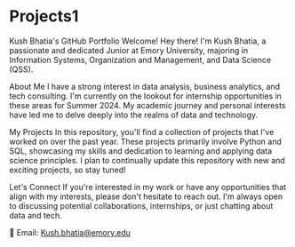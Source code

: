 # Projects1

Kush Bhatia's GitHub Portfolio
Welcome!
Hey there! I'm Kush Bhatia, a passionate and dedicated Junior at Emory University, majoring in Information Systems, Organization and Management, and Data Science (QSS).

About Me
I have a strong interest in data analysis, business analytics, and tech consulting. I'm currently on the lookout for internship opportunities in these areas for Summer 2024. My academic journey and personal interests have led me to delve deeply into the realms of data and technology.

My Projects
In this repository, you'll find a collection of projects that I've worked on over the past year. These projects primarily involve Python and SQL, showcasing my skills and dedication to learning and applying data science principles. I plan to continually update this repository with new and exciting projects, so stay tuned!

Let's Connect
If you're interested in my work or have any opportunities that align with my interests, please don't hesitate to reach out. I'm always open to discussing potential collaborations, internships, or just chatting about data and tech.

📧 Email: Kush.bhatia@emory.edu
